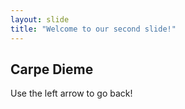 ```yaml
---
layout: slide
title: "Welcome to our second slide!"
---
```

Carpe Dieme
---
Use the left arrow to go back!

